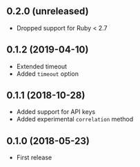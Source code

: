 ## 0.2.0 (unreleased)

- Dropped support for Ruby < 2.7

## 0.1.2 (2019-04-10)

- Extended timeout
- Added `timeout` option

## 0.1.1 (2018-10-28)

- Added support for API keys
- Added experimental `correlation` method

## 0.1.0 (2018-05-23)

- First release
